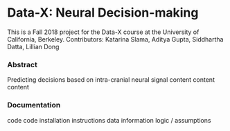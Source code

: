 # Data-X: Neural Decision-making

This is a Fall 2018 project for the Data-X course at the University of California, Berkeley.
Contributors: Katarina Slama, Aditya Gupta, Siddhartha Datta, Lillian Dong

### Abstract
Predicting decisions based on intra-cranial neural signal
content
content
content


### Documentation
code
code
installation instructions
data information
logic / assumptions